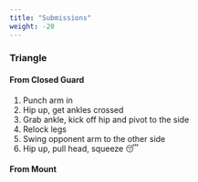```yaml
---
title: "Submissions"
weight: -20
---
```


### Triangle

#### From Closed Guard

1. Punch arm in
2. Hip up, get ankles crossed
3. Grab ankle, kick off hip and pivot to the side
4. Relock legs
5. Swing opponent arm to the other side
6. Hip up, pull head, squeeze :sleeping:

#### From Mount